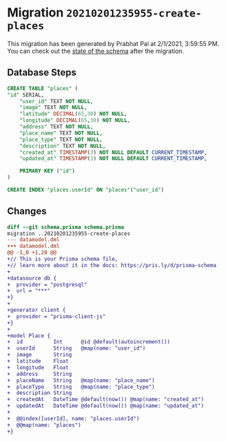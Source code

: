 # Migration `20210201235955-create-places`

This migration has been generated by Prabhat Pal at 2/1/2021, 3:59:55 PM.
You can check out the [state of the schema](./schema.prisma) after the migration.

## Database Steps

```sql
CREATE TABLE "places" (
"id" SERIAL,
    "user_id" TEXT NOT NULL,
    "image" TEXT NOT NULL,
    "latitude" DECIMAL(65,30) NOT NULL,
    "longitude" DECIMAL(65,30) NOT NULL,
    "address" TEXT NOT NULL,
    "place_name" TEXT NOT NULL,
    "place_type" TEXT NOT NULL,
    "description" TEXT NOT NULL,
    "created_at" TIMESTAMP(3) NOT NULL DEFAULT CURRENT_TIMESTAMP,
    "updated_at" TIMESTAMP(3) NOT NULL DEFAULT CURRENT_TIMESTAMP,

    PRIMARY KEY ("id")
)

CREATE INDEX "places.userId" ON "places"("user_id")
```

## Changes

```diff
diff --git schema.prisma schema.prisma
migration ..20210201235955-create-places
--- datamodel.dml
+++ datamodel.dml
@@ -1,0 +1,28 @@
+// This is your Prisma schema file,
+// learn more about it in the docs: https://pris.ly/d/prisma-schema
+
+datasource db {
+  provider = "postgresql"
+  url = "***"
+}
+
+generator client {
+  provider = "prisma-client-js"
+}
+
+model Place {
+  id          Int      @id @default(autoincrement())
+  userId      String   @map(name: "user_id")
+  image       String
+  latitude    Float
+  longitude   Float
+  address     String
+  placeName   String   @map(name: "place_name")
+  placeType   String   @map(name: "place_type")
+  description String
+  createdAt   DateTime @default(now()) @map(name: "created_at")
+  updatedAt   DateTime @default(now()) @map(name: "updated_at")
+
+  @@index([userId], name: "places.userId")
+  @@map(name: "places")
+}
```


